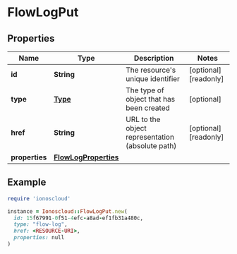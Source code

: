 # FlowLogPut

## Properties

| Name | Type | Description | Notes |
| ---- | ---- | ----------- | ----- |
| **id** | **String** | The resource&#39;s unique identifier | [optional][readonly] |
| **type** | [**Type**](Type.md) | The type of object that has been created | [optional] |
| **href** | **String** | URL to the object representation (absolute path) | [optional][readonly] |
| **properties** | [**FlowLogProperties**](FlowLogProperties.md) |  |  |

## Example

```ruby
require 'ionoscloud'

instance = Ionoscloud::FlowLogPut.new(
  id: 15f67991-0f51-4efc-a8ad-ef1fb31a480c,
  type: "flow-log",
  href: <RESOURCE-URI>,
  properties: null
)
```

